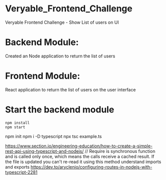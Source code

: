 # Veryable_Frontend_Challenge
Veryable Frontend Challenge - Show List of users  on UI

# Backend Module:
Created an Node application to  return the list of users 

# Frontend Module:
React application to return the list of users on the user interface

# Start the backend module
```
npm install 
npm start
```
npm init
npm i -D typescript
npx tsc example.ts

https://www.section.io/engineering-education/how-to-create-a-simple-rest-api-using-typescript-and-nodejs/
        // Require is synchronous function and is called only once, which means the calls receive a cached result. If the file is updated you can't re-read it using this method
understand imports and exports
https://dev.to/aryclenio/configuring-routes-in-nodejs-with-typescript-2281
